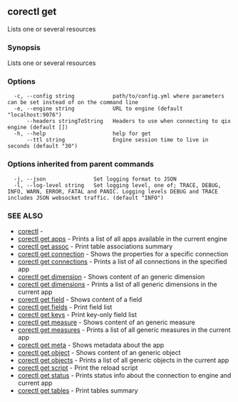 ## corectl get

Lists one or several resources

### Synopsis

Lists one or several resources

### Options

```
  -c, --config string            path/to/config.yml where parameters can be set instead of on the command line
  -e, --engine string            URL to engine (default "localhost:9076")
      --headers stringToString   Headers to use when connecting to qix engine (default [])
  -h, --help                     help for get
      --ttl string               Engine session time to live in seconds (default "30")
```

### Options inherited from parent commands

```
  -j, --json               Set logging format to JSON
  -l, --log-level string   Set logging level, one of; TRACE, DEBUG, INFO, WARN, ERROR, FATAL and PANIC. Logging levels DEBUG and TRACE includes JSON websocket traffic. (default "INFO")
```

### SEE ALSO

* [corectl](corectl.md)	 - 
* [corectl get apps](corectl_get_apps.md)	 - Prints a list of all apps available in the current engine
* [corectl get assoc](corectl_get_assoc.md)	 - Print table associations summary
* [corectl get connection](corectl_get_connection.md)	 - Shows the properties for a specific connection
* [corectl get connections](corectl_get_connections.md)	 - Prints a list of all connections in the specified app
* [corectl get dimension](corectl_get_dimension.md)	 - Shows content of an generic dimension
* [corectl get dimensions](corectl_get_dimensions.md)	 - Prints a list of all generic dimensions in the current app
* [corectl get field](corectl_get_field.md)	 - Shows content of a field
* [corectl get fields](corectl_get_fields.md)	 - Print field list
* [corectl get keys](corectl_get_keys.md)	 - Print key-only field list
* [corectl get measure](corectl_get_measure.md)	 - Shows content of an generic measure
* [corectl get measures](corectl_get_measures.md)	 - Prints a list of all generic measures in the current app
* [corectl get meta](corectl_get_meta.md)	 - Shows metadata about the app
* [corectl get object](corectl_get_object.md)	 - Shows content of an generic object
* [corectl get objects](corectl_get_objects.md)	 - Prints a list of all generic objects in the current app
* [corectl get script](corectl_get_script.md)	 - Print the reload script
* [corectl get status](corectl_get_status.md)	 - Prints status info about the connection to engine and current app
* [corectl get tables](corectl_get_tables.md)	 - Print tables summary

